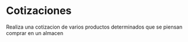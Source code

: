 # Cotizaciones
Realiza una cotizacion de varios productos determinados que se piensan comprar en  un almacen
